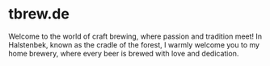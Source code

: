 # tbrew.de

Welcome to the world of craft brewing, where passion and tradition meet! In Halstenbek, known as the cradle of the forest, I warmly welcome you to my home brewery, where every beer is brewed with love and dedication.
